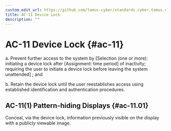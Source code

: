 ```yaml
---
custom_edit_url: https://github.com/tamus-cyber/standards.cyber.tamus.edu/tree/main/content/tamus.edu/TAMUS_profile.xml
title: AC-11 Device Lock
description: ""
---
```


# AC-11 Device Lock {#ac-11}

a. Prevent further access to the system by [Selection (one or more): initiating a device lock after [Assignment: time period] of inactivity; requiring the user to initiate a device lock before leaving the system unattended] ; and

b. Retain the device lock until the user reestablishes access using established identification and authentication procedures.

## AC-11(1) Pattern-hiding Displays {#ac-11.01}

Conceal, via the device lock, information previously visible on the display with a publicly viewable image.


